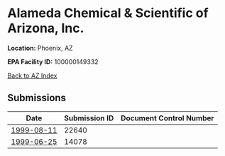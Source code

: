 # Alameda Chemical & Scientific of Arizona, Inc.

**Location:** Phoenix, AZ

**EPA Facility ID:** 100000149332

[Back to AZ Index](../../index.md)

## Submissions

| Date | Submission ID | Document Control Number |
|------|--------------|-------------------------|
| [1999-08-11](submissions/22640.md) | 22640 |  |
| [1999-06-25](submissions/14078.md) | 14078 |  |
